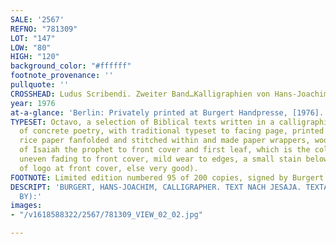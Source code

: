 ```yaml
---
SALE: '2567'
REFNO: "781309"
LOT: "147"
LOW: "80"
HIGH: "120"
background_color: "#ffffff"
footnote_provenance: ''
pullquote: ''
CROSSHEAD: Ludus Scribendi. Zweiter Band…Kalligraphien von Hans-Joachim Burgert.
year: 1976
at-a-glance: 'Berlin: Privately printed at Burgert Handpresse, [1976].'
TYPESET: Octavo, a selection of Biblical texts written in a calligraphic style reminiscent
  of concrete poetry, with traditional typeset to facing page, printed on translucent
  rice paper fanfolded and stitched within and made paper wrappers, woodblock logo
  of Isaiah the prophet to front cover and first leaf, which is the colophon (mild,
  uneven fading to front cover, mild wear to edges, a small stain below and to left
  of logo at front cover, else very good).
FOOTNOTE: Limited edition numbered 95 of 200 copies, signed by Burgert.
DESCRIPT: 'BURGERT, HANS-JOACHIM, CALLIGRAPHER. TEXT NACH JESAJA. TEXTAUSWAHL (EDITED
  BY):'
images:
- "/v1618588322/2567/781309_VIEW_02_02.jpg"

---
```


